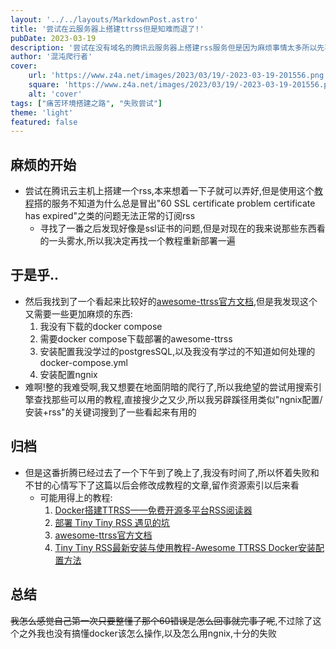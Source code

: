 ```yaml
---
layout: '../../layouts/MarkdownPost.astro'
title: '尝试在云服务器上搭建ttrss但是知难而退了!'
pubDate: 2023-03-19
description: '尝试在没有域名的腾讯云服务器上搭建rss服务但是因为麻烦事情太多所以先不干了!'
author: '混沌爬行者'
cover:
    url: 'https://www.z4a.net/images/2023/03/19/-2023-03-19-201556.png'
    square: 'https://www.z4a.net/images/2023/03/19/-2023-03-19-201556.png'
    alt: 'cover'
tags: ["痛苦环境搭建之路", "失败尝试"]
theme: 'light'
featured: false
---
```

## 麻烦的开始
- 尝试在腾讯云主机上搭建一个rss,本来想着一下子就可以弄好,但是使用这个[教程](https://sspai.com/post/41302)搭的服务不知道为什么总是冒出"60 SSL certificate problem certificate has expired"之类的问题无法正常的订阅rss
    - 寻找了一番之后发现好像是ssl证书的问题,但是对现在的我来说那些东西看的一头雾水,所以我决定再找一个教程重新部署一遍
## 于是乎..
- 然后我找到了一个看起来比较好的[awesome-ttrss官方文档](https://ttrss.henry.wang/zh/#%E5%85%B3%E4%BA%8E),但是我发现这个又需要一些更加麻烦的东西:
    1. 我没有下载的docker compose
    2. 需要docker compose下载部署的awesome-ttrss
    3. 安装配置我没学过的postgresSQL,以及我没有学过的不知道如何处理的docker-compose.yml 
    4. 安装配置ngnix
- 难啊!整的我难受啊,我又想要在地面阴暗的爬行了,所以我绝望的尝试用搜索引擎查找那些可以用的教程,直接搜少之又少,所以我另辟蹊径用类似"ngnix配置/安装+rss"的关键词搜到了一些看起来有用的
## 归档
- 但是这番折腾已经过去了一个下午到了晚上了,我没有时间了,所以怀着失败和不甘的心情写下了这篇以后会修改成教程的文章,留作资源索引以后来看
    - 可能用得上的教程:
        1. [Docker搭建TTRSS——免费开源多平台RSS阅读器](https://blog.suysker.xyz/archives/138)
        2. [部署 Tiny Tiny RSS 遇见的坑](https://blog.kukmoon.com/fef91966/)
        3. [awesome-ttrss官方文档](https://ttrss.henry.wang/zh/#%E5%85%B3%E4%BA%8E)
        4. [Tiny Tiny RSS最新安装与使用教程-Awesome TTRSS Docker安装配置方法](https://wzfou.com/ttrss-docker/)
## 总结
~~我怎么感觉自己第一次只要整懂了那个60错误是怎么回事就完事了呢~~,不过除了这个之外我也没有搞懂docker该怎么操作,以及怎么用ngnix,十分的失败

